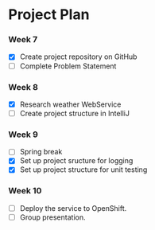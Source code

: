 # Project Plan

### Week 7
- [X] Create project repository on GitHub
- [ ] Complete Problem Statement

### Week 8
- [X] Research weather WebService
- [ ] Create project structure in IntelliJ

### Week 9
- [ ] Spring break
- [X] Set up project sructure for logging
- [X] Set up project structure for unit testing

### Week 10
- [ ] Deploy the service to OpenShift.
- [ ] Group presentation.
